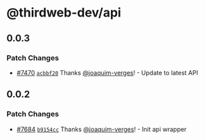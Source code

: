 # @thirdweb-dev/api

## 0.0.3

### Patch Changes

- [#7470](https://github.com/thirdweb-dev/js/pull/7470) [`acbbf20`](https://github.com/thirdweb-dev/js/commit/acbbf2039fba2bf2b2985703ce9614e6055d79da) Thanks [@joaquim-verges](https://github.com/joaquim-verges)! - Update to latest API

## 0.0.2

### Patch Changes

- [#7684](https://github.com/thirdweb-dev/js/pull/7684) [`b9154cc`](https://github.com/thirdweb-dev/js/commit/b9154cc9e78fab63a3b02aa3946901b24caa1b06) Thanks [@joaquim-verges](https://github.com/joaquim-verges)! - Init api wrapper
